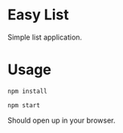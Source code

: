 # Easy List

Simple list application.

# Usage

```
npm install
```

```
npm start
```

Should open up in your browser.
